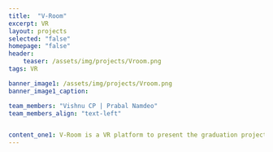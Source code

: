 ```yaml
---
title:  "V-Room"
excerpt: VR
layout: projects
selected: "false"
homepage: "false"
header:
    teaser: /assets/img/projects/Vroom.png
tags: VR

banner_image1: /assets/img/projects/Vroom.png
banner_image1_caption:

team_members: "Vishnu CP | Prabal Namdeo"
team_members_align: "text-left"


content_one1: V-Room is a VR platform to present the graduation projects done by students. Such a platform would give a better and new perspective in critiquing and judging the work. The platform would also enable one to understand any project in 3D more realistically. It also provdes options to change the colors and parts so that iterations of the final work can be done to figure out the appropriate one among alternatives
---
```

